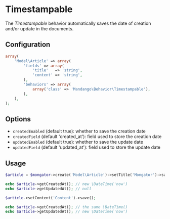 Timestampable
=============

The *Timestampable* behavior automatically saves the date of creation and/or update in the documents.

Configuration
-------------

```php
array(
    'Model\Article' => array(
        'fields' => array(
            'title'   => 'string',
            'content' => 'string',
        ),
        'behaviors' => array(
            array('class' => 'Mandango\Behavior\Timestampable'),
        ),
    ),
);

```

Options
-------

* ```createdEnabled``` (default true): whether to save the creation date
* ```createdField``` (default 'created_at'): field used to store the creation date
* ```updatedEnabled``` (default true): whether to save the update date
* ```updatedField``` (default 'updated_at'): field used to store the update date


Usage
-----

```php
$article = $mongator->create('Model\Article')->setTitle('Mongator')->save();

echo $article->getCreatedAt(); // new \DateTime('now')
echo $article->getUpdatedAt(); // null

$article->setContent('Content')->save();

echo $article->getCreatedAt(); // the same \DateTime()
echo $article->getUpdatedAt(); // new \DateTime('now')
```

